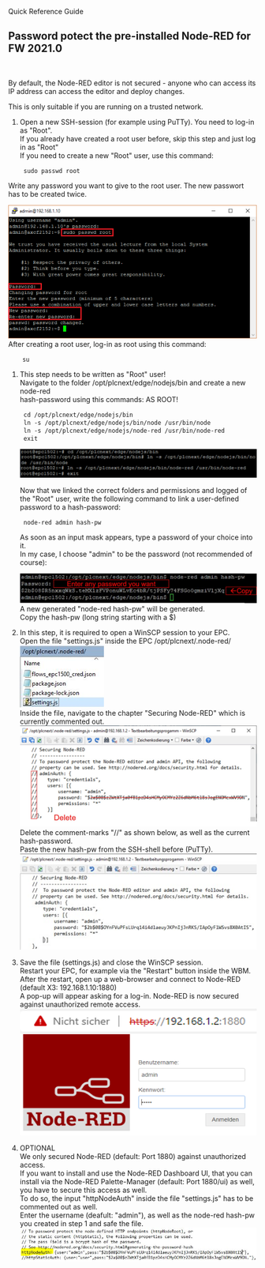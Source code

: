  Quick Reference Guide<br>
 

## Password potect the pre-installed Node-RED for FW 2021.0
<br>

By default, the Node-RED editor is not secured - anyone who can access its IP address can access the editor and deploy changes. <br>

This is only suitable if you are running on a trusted network. <br>

1. Open a new SSH-session (for example using PuTTy). You need to log-in as "Root".  <br> If you already have created a root user before, skip this step and just log in as "Root" <br> 
If you need to create a new "Root" user, use this command: <br>

        sudo passwd root

Write any password you want to give to the root user. The new passwort has to be created twice. <br>

![Node-RED_Passwd2022_Root](../images/Root_Example.png) <br>
    After creating a root user, log-in as root using this command: <BR>

        su

1. This step needs to be written as "Root" user! <br>
Navigate to the folder /opt/plcnext/edge/nodejs/bin and create a new node-red <br> hash-password using this commands: AS ROOT! <br>

        cd /opt/plcnext/edge/nodejs/bin
        ln -s /opt/plcnext/edge/nodejs/bin/node /usr/bin/node
        ln -s /opt/plcnext/edge/nodejs/node-red /usr/bin/node-red
        exit

         
    ![Node-RED_Passwd2022_1](../images/Node-RED_Passwd2022.jpg) <br>

    Now that we linked the correct folders and permissions and logged of the "Root" user, write the following command to link a user-defined password to a hash-password: <br>

        node-red admin hash-pw

    
    As soon as an input mask appears, type a password of your choice into it. <br>
    In my case, I choose "admin" to be the password (not recommended of course): <br>
    
    ![Node-RED_Password2](../images/Node-RED_Passwd2022_3.jpg) <br>
    A new generated "node-red hash-pw" will be generated. <br>
    Copy the hash-pw (long string starting with a $) <br>
     
    
2. In this step, it is required to open a WinSCP session to your EPC. <br>
Open the file "settings.js" inside the EPC /opt/plcnext/.node-red/ <br>
![Node-RED_SettingsFile](../images/Node-RED_Password1.JPG) <br>
Inside the file, navigate to the chapter "Securing Node-RED" which is currently commented out. <br>
![Node-RED_Password3](../images/Node-RED_Password3.jpg) <br>
Delete the comment-marks "//" as shown below, as well as the current hash-password. <br>
Paste the new hash-pw from the SSH-shell before (PuTTy). <br>
![Node-RED_Password4](../images/Node-RED_Password4.jpg) <br>

3. Save the file (settings.js) and close the WinSCP session. <br>
Restart your EPC, for example via the "Restart" button inside the WBM. <br>
After the restart, open up a web-browser and connect to Node-RED (default X3: 192.168.1.10:1880) <br>
A pop-up will appear asking for a log-in. Node-RED is now secured against unauthorized remote access. <br>
![Node-RED_Password7](../images/Node-RED_Password7.jpg) <br>

4. OPTIONAL <br>
We only secured Node-RED (default: Port 1880) against unauthorized access. <br>
If you want to install and use the Node-RED Dashboard UI, that you can install via the Node-RED Palette-Manager (default: Port 1880/ui) as well, you have to secure this access as well. <br>
To do so, the input "httpNodeAuth" inside the file "settings.js" has to be commented out as well. <br>
Enter the username (deafult: "admin"), as well as the node-red hash-pw you created in step 1 and safe the file. <br>
![Node-RED_Password5](../images/Node-RED_Password5.jpg) <br>